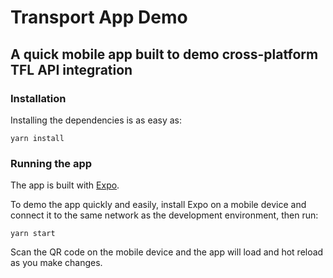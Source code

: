 # Transport App Demo

## A quick mobile app built to demo cross-platform TFL API integration

### Installation

Installing the dependencies is as easy as:

```
yarn install
```

### Running the app

The app is built with [Expo](https://expo.io/).

To demo the app quickly and easily, install Expo on a mobile device and connect it to the same network as the development environment, then run:

```
yarn start
```

Scan the QR code on the mobile device and the app will load and hot reload as you make changes.
